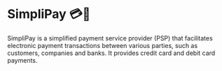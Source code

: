 # SimpliPay 💳💸
SimpliPay is a simplified payment service provider (PSP) that facilitates electronic payment transactions between various parties, such as customers, companies and banks. It provides credit card and debit card payments.